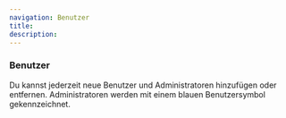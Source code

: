 ```yaml
---
navigation: Benutzer
title: 
description:
---
```


### Benutzer ###

Du kannst jederzeit neue Benutzer und Administratoren hinzufügen oder entfernen. Administratoren werden mit einem blauen Benutzersymbol gekennzeichnet.